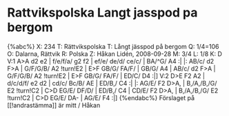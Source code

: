 # Rattvikspolska Langt jasspod pa bergom

{%abc%}
X: 234
T: Rättvikspolska
T: Långt jässpod på bergom
Q: 1/4=106
O: Dalarna, Rättvik
R: Polska
Z: Håkan Lidén, 2008-09-28
M: 3/4
L: 1/8
K: D
V:1
A>A d2 e2  | f/e/f/a/ g2 f2 | ef/e/ de/d/ ce/c/ | BA/^G/ A4 :|
|: AB/c/ d2 F>A | G/F/G/B/ A2 !turn!E2 | E>F GB/G/ FA/F/ | GB/G/ A4 |
AB/c/ d2 F>A | G/F/G/B/ A2 !turn!E2 | E>F GB/G/ FA/F/ | ED/C/ D4 :|]
V:2
D>E F2 A2 | d/c/d/f/ e2 d2 | cd/c/ Bc/B/ AE | ED/B,/ C4 :|
|: AG/E/ F2 D>A, | B,/A,/B,/G/ E2 !turn!C2 | C>D EG/E/ DF/D/ | ED/B,/ C4 |
CD/E/ F2 D>A, | B,/A,/B,/G/ E2 !turn!C2 | C>D EG/E/ DA- | AG/E/ F4 :|] 
{%endabc%}
Förslaget på [[!andrastämma]] är mitt / Håkan

